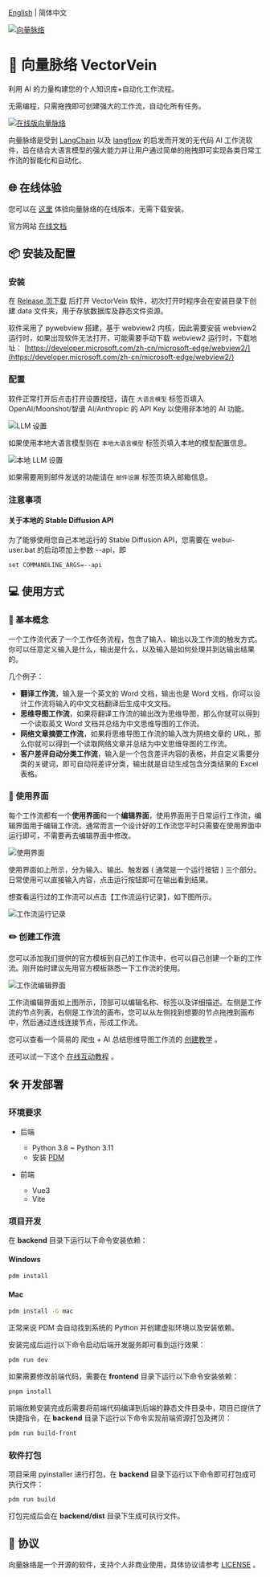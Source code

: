  [English](README_en.md) | 简体中文

 [![向量脉络](resources/images/vector-vein-with-text-primary-zh.svg)](https://vectorvein.com)

# 🔀 向量脉络 VectorVein

利用 AI 的力量构建您的个人知识库+自动化工作流程。

无需编程，只需拖拽即可创建强大的工作流，自动化所有任务。

 [![在线版向量脉络](resources/images/demo-zh.gif)](https://github.com/AndersonBY/vector-vein)

向量脉络是受到 [LangChain](https://github.com/hwchase17/langchain) 以及 [langflow](https://github.com/logspace-ai/langflow) 的启发而开发的无代码 AI 工作流软件，旨在结合大语言模型的强大能力并让用户通过简单的拖拽即可实现各类日常工作流的智能化和自动化。

## 🌐 在线体验

您可以在 [这里](https://vectorvein.com) 体验向量脉络的在线版本，无需下载安装。

官方网站 [在线文档](https://vectorvein.com/help/docs/introduction)

## 📦 安装及配置

### 安装

在 [Release 页下载](https://github.com/AndersonBY/vector-vein/releases/) 后打开 VectorVein 软件，初次打开时程序会在安装目录下创建 data 文件夹，用于存放数据库及静态文件资源。

软件采用了 pywebview 搭建，基于 webview2 内核，因此需要安装 webview2 运行时，如果出现软件无法打开，可能需要手动下载 webview2 运行时，下载地址： [https://developer.microsoft.com/zh-cn/microsoft-edge/webview2/](https://developer.microsoft.com/zh-cn/microsoft-edge/webview2/)

### 配置

软件正常打开后点击打开设置按钮，请在 `大语言模型` 标签页填入 OpenAI/Moonshot/智谱 AI/Anthropic 的 API Key 以使用非本地的 AI 功能。

![LLM 设置](resources/images/settings1-zh.jpg)

如果使用本地大语言模型则在 `本地大语言模型` 标签页填入本地的模型配置信息。

![本地 LLM 设置](resources/images/settings2-zh.jpg)

如果需要用到邮件发送的功能请在 `邮件设置` 标签页填入邮箱信息。


### 注意事项

#### 关于本地的 Stable Diffusion API

为了能够使用您自己本地运行的 Stable Diffusion API，您需要在 webui-user.bat 的启动项加上参数 --api，即

```
set COMMANDLINE_ARGS=--api
```

## 💻 使用方式

### 📖 基本概念

一个工作流代表了一个工作任务流程，包含了输入、输出以及工作流的触发方式。你可以任意定义输入是什么，输出是什么，以及输入是如何处理并到达输出结果的。

几个例子：

-   **翻译工作流**，输入是一个英文的 Word 文档，输出也是 Word 文档，你可以设计工作流将输入的中文文档翻译后生成中文文档。
-   **思维导图工作流**，如果将翻译工作流的输出改为思维导图，那么你就可以得到一个读取英文 Word 文档并总结为中文思维导图的工作流。
-   **网络文章摘要工作流**，如果将思维导图工作流的输入改为网络文章的 URL，那么你就可以得到一个读取网络文章并总结为中文思维导图的工作流。
-   **客户差评自动分类工作流**，输入是一个包含差评内容的表格，并自定义需要分类的关键词，即可自动将差评分类，输出就是自动生成包含分类结果的 Excel 表格。

### 🔎 使用界面

每个工作流都有一个**使用界面**和一个**编辑界面**，使用界面用于日常运行工作流，编辑界面用于编辑工作流。通常而言一个设计好的工作流您平时只需要在使用界面中运行即可，不需要再去编辑界面中修改。

![使用界面](resources/images/user-interface1-zh.jpg)

使用界面如上所示，分为输入、输出、触发器 ( 通常是一个运行按钮 ) 三个部分。日常使用可以直接输入内容，点击运行按钮即可在输出看到结果。

想查看运行过的工作流可以点击【工作流运行记录】，如下图所示。

![工作流运行记录](resources/images/workflow-record-zh.jpg)

### ✏️ 创建工作流

您可以添加我们提供的官方模板到自己的工作流中，也可以自己创建一个新的工作流。刚开始时建议先用官方模板熟悉一下工作流的使用。

![工作流编辑界面](resources/images/editor-zh.jpg)

工作流编辑界面如上图所示，顶部可以编辑名称、标签以及详细描述。左侧是工作流的节点列表，右侧是工作流的画布，您可以从左侧找到想要的节点拖拽到画布中，然后通过连线连接节点，形成工作流。

您可以查看一个简易的 爬虫 + AI 总结思维导图工作流的 [创建教学](TUTORIAL.md) 。

还可以试一下这个 [在线互动教程](https://vectorvein.com/workspace/workflow/editor/tutorial) 。

## 🛠️ 开发部署

### 环境要求

- 后端
  - Python 3.8 ~ Python 3.11
  - 安装 [PDM](https://pdm.fming.dev/latest/#installation)

- 前端
  - Vue3
  - Vite

### 项目开发

在 **backend** 目录下运行以下命令安装依赖：

#### Windows
```bash
pdm install
```

#### Mac
```bash
pdm install -G mac
```

正常来说 PDM 会自动找到系统的 Python 并创建虚拟环境以及安装依赖。

安装完成后运行以下命令启动后端开发服务即可看到运行效果：

```bash
pdm run dev
```

如果需要修改前端代码，需要在 **frontend** 目录下运行以下命令安装依赖：

```bash
pnpm install
```

前端依赖安装完成后需要将前端代码编译到后端的静态文件目录中，项目已提供了快捷指令，在 **backend** 目录下运行以下命令实现前端资源打包及拷贝：

```bash
pdm run build-front
```

### 软件打包

项目采用 pyinstaller 进行打包，在 **backend** 目录下运行以下命令即可打包成可执行文件：

```bash
pdm run build
```

打包完成后会在 **backend/dist** 目录下生成可执行文件。

## 📄 协议

向量脉络是一个开源的软件，支持个人非商业使用，具体协议请参考 [LICENSE](LICENSE.md) 。
